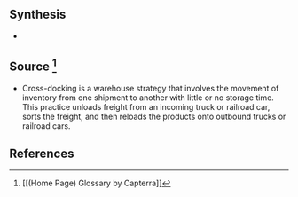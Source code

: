 ## Synthesis
- 
## Source [^1]
- Cross-docking is a warehouse strategy that involves the movement of inventory from one shipment to another with little or no storage time. This practice unloads freight from an incoming truck or railroad car, sorts the freight, and then reloads the products onto outbound trucks or railroad cars.
## References

[^1]: [[(Home Page) Glossary by Capterra]]
